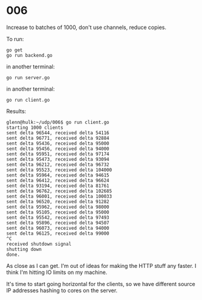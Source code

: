 # 006

Increase to batches of 1000, don't use channels, reduce copies.

To run:

```console
go get
go run backend.go
```

in another terminal:

```console
go run server.go
```

in another terminal:

```console
go run client.go
```

Results:

```console
glenn@hulk:~/udp/006$ go run client.go
starting 1000 clients
sent delta 96544, received delta 54116
sent delta 96771, received delta 92884
sent delta 95436, received delta 95000
sent delta 95456, received delta 94000
sent delta 95951, received delta 97174
sent delta 95473, received delta 93094
sent delta 96212, received delta 96732
sent delta 95523, received delta 104000
sent delta 95964, received delta 94615
sent delta 96412, received delta 96624
sent delta 93194, received delta 81761
sent delta 96762, received delta 102685
sent delta 96001, received delta 100033
sent delta 96520, received delta 91282
sent delta 95962, received delta 98000
sent delta 95105, received delta 95000
sent delta 95542, received delta 97493
sent delta 95896, received delta 94507
sent delta 96073, received delta 94000
sent delta 96125, received delta 99000
^C
received shutdown signal
shutting down
done.
```

As close as I can get. I'm out of ideas for making the HTTP stuff any faster. I think I'm hitting IO limits on my machine.

It's time to start going horizontal for the clients, so we have different source IP addresses hashing to cores on the server.

